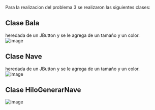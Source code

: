 Para la realizacion del problema 3 se realizaron las siguientes clases:

## Clase Bala
heredada de un JButton y se le agrega de un tamaño y un color.                                         
![image](https://user-images.githubusercontent.com/69942635/113466692-f1a28880-93fa-11eb-8437-d48eb67d1d47.png)

## Clase Nave
heredada de un JButton y se le agrega de un tamaño y un color.                                      
![image](https://user-images.githubusercontent.com/69942635/113466795-b18fd580-93fb-11eb-8461-d456374d2529.png)

## Clase HiloGenerarNave
![image](https://user-images.githubusercontent.com/69942635/113467019-84dcbd80-93fd-11eb-83d3-3c11bf0bf641.png)
 
